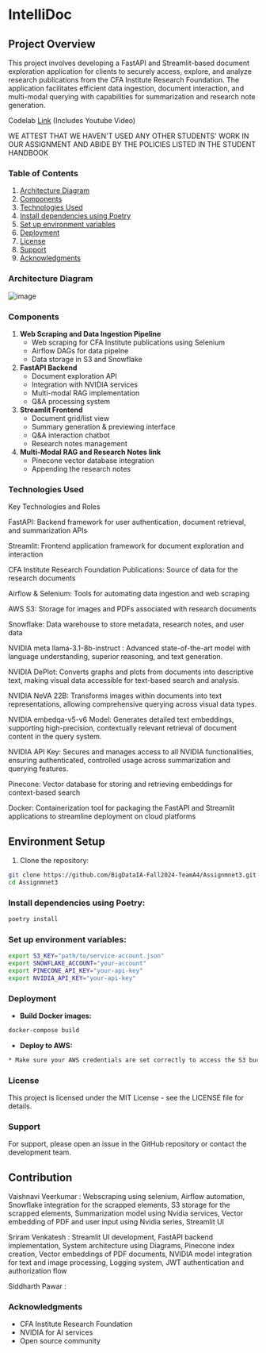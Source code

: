 # IntelliDoc

## Project Overview

This project involves developing a FastAPI and Streamlit-based document exploration application for clients to securely access, explore, and analyze research publications from the CFA Institute Research Foundation. The application facilitates efficient data ingestion, document interaction, and multi-modal querying with capabilities for summarization and research note generation.

Codelab [Link](https://codelabs-preview.appspot.com/?file_id=1ZKUCJ26fZkN3CAf_9Ul-TJlIDZqkYzMIgs5npvLNNTw/edit?tab=t.0#0) (Includes Youtube Video)

WE ATTEST THAT WE HAVEN'T USED ANY OTHER STUDENTS' WORK IN OUR ASSIGNMENT AND ABIDE BY THE POLICIES LISTED IN THE STUDENT HANDBOOK



### Table of Contents

1. [Architecture Diagram](#architecture-diagram)
2. [Components](#components)
3. [Technologies Used](#technologies-used)
4. [Install dependencies using Poetry](#install-dependencies-using-poetry)
5. [Set up environment variables](#set-up-environment-variables)
6. [Deployment](#deployment)
7. [License](#license)
8. [Support](#support)
9. [Acknowledgments](#acknowledgments)

### Architecture Diagram

![image](https://github.com/user-attachments/assets/4641f247-8830-4cb3-b3a3-3ec4a8c8bbb6)

### Components

1. **Web Scraping and Data Ingestion Pipeline**
	* Web scraping for CFA Institute publications using Selenium
	* Airflow DAGs for data pipelne
	* Data storage in S3 and Snowflake
2. **FastAPI Backend**
	* Document exploration API
	* Integration with NVIDIA services
	* Multi-modal RAG implementation
	* Q&A processing system
3. **Streamlit Frontend**
	* Document grid/list view
	* Summary generation & previewing interface
	* Q&A interaction chatbot
	* Research notes management
4. **Multi-Modal RAG and Research Notes link**
	* Pinecone vector database integration
	* Appending the research notes

### Technologies Used

Key Technologies and Roles

FastAPI: Backend framework for user authentication, document retrieval, and summarization APIs

Streamlit: Frontend application framework for document exploration and interaction

CFA Institute Research Foundation Publications: Source of data for the research documents

Airflow & Selenium: Tools for automating data ingestion and web scraping

AWS S3: Storage for images and PDFs associated with research documents

Snowflake: Data warehouse to store metadata, research notes, and user data

NVIDIA meta llama-3.1-8b-instruct : Advanced state-of-the-art model with language understanding, superior reasoning, and text generation.

NVIDIA DePlot: Converts graphs and plots from documents into descriptive text, making visual data accessible for text-based search and analysis.

NVIDIA NeVA 22B: Transforms images within documents into text representations, allowing comprehensive querying across visual data types.

NVIDIA embedqa-v5-v6 Model: Generates detailed text embeddings, supporting high-precision, contextually relevant retrieval of document content in the query system.

NVIDIA API Key: Secures and manages access to all NVIDIA functionalities, ensuring authenticated, controlled usage across summarization and querying features.

Pinecone: Vector database for storing and retrieving embeddings for context-based search

Docker: Containerization tool for packaging the FastAPI and Streamlit applications to streamline deployment on cloud platforms

## Environment Setup

1. Clone the repository:
```bash
git clone https://github.com/BigDataIA-Fall2024-TeamA4/Assignmnet3.git
cd Assignmnet3
```
### Install dependencies using Poetry:
```bash
poetry install
```

### Set up environment variables:
```bash
export S3_KEY="path/to/service-account.json"
export SNOWFLAKE_ACCOUNT="your-account"
export PINECONE_API_KEY="your-api-key"
export NVIDIA_API_KEY="your-api-key"
```

### Deployment

* **Build Docker images:**
```bash
docker-compose build
```

* **Deploy to AWS:**
```bash
* Make sure your AWS credentials are set correctly to access the S3 bucket containing the task files as well as the RDS database containing user data.
```



### License

This project is licensed under the MIT License - see the LICENSE file for details.

### Support

For support, please open an issue in the GitHub repository or contact the development team.

## Contribution

Vaishnavi Veerkumar : Webscraping using selenium, Airflow automation, Snowflake integration for the scrapped elements, S3 storage for the scrapped elements, Summarization model using Nvidia services, Vector embedding of PDF and user input using Nvidia series, Streamlit UI

Sriram Venkatesh : Streamlit UI development, FastAPI backend implementation, System architecture using Diagrams, Pinecone index creation, Vector embeddings of PDF documents, NVIDIA model integration for text and image processing, Logging system, JWT authentication and authorization flow

Siddharth Pawar :


### Acknowledgments

* CFA Institute Research Foundation
* NVIDIA for AI services
* Open source community
